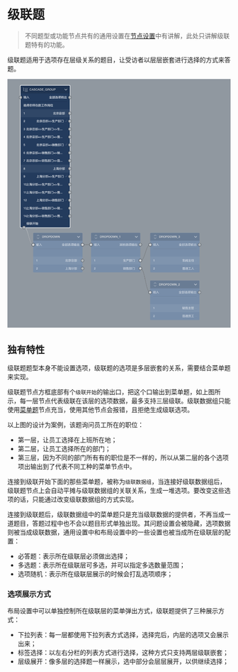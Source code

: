 ```index

```

```tag

```

```summary

```
# 级联题

> 不同题型或功能节点共有的通用设置在[节点设置](../node-setting/concept.md)中有讲解，此处只讲解级联题特有的功能。

级联题适用于选项存在层级关系的题目，让受访者以层层嵌套进行选择的方式来答题。

<img src='./images/cascade.png'>

## 独有特性

级联题题型本身不能设置选项，级联题的选项是多层嵌套的关系，需要结合菜单题来实现。

级联题节点方框底部有个`级联开始`的输出口，把这个口输出到菜单题，如上图所示，每一层节点代表级联在该层的选项数据，最多支持三层级联。级联数据组只能使用[菜单题](./menu.md)节点充当，使用其他节点会报错，且拒绝生成级联选项。

以上图的设计为案例，该题询问员工所在的职位：
+ 第一层，让员工选择在上班所在地；
+ 第二层，让员工选择所在的部门；
+ 第三层，因为不同的部门所有有的职位是不一样的，所以从第二层的各个选项项出输出到了代表不同工种的菜单节点中。

连接到级联开始下面的那些菜单题，被称为`级联数据组`，当连接好级联数据组后，级联题节点上会自动平摊与级联数据组的关联关系，生成一堆选项。要改变这些选项的话，只能通过改变级联数据组的方式实现。

连接到级联题后，级联数据组中的菜单题只是充当级联数据的提供者，不再当成一道题目，答题过程中也不会以题目形式单独出现。其问题设置会被隐藏，选项数据则被当成级联数据，通用设置中和布局设置中的一些设置也被当成所在级联层的配置：

+ 必答题：表示所在级联层必须做出选择；
+ 多选题：表示所在级联层可多选，并可以指定多选数量范围；
+ 选项随机：表示所在级联层展示的时候会打乱选项顺序；

### 选项展示方式

布局设置中可以单独控制所在级联层的菜单弹出方式，级联题提供了三种展示方式：
+ 下拉列表：每一层都使用下拉列表方式选择，选择完后，内层的选项又会展示出来；
+ 标签选择：以左右分栏的列表方式进行选择，这种方式只支持两层级联嵌套；
+ 层级展开：像多层的选择题一样展示，选中部分会层层展开，以供继续选择；
